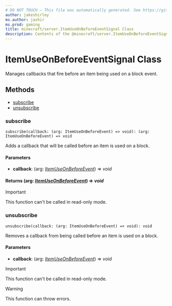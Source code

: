 ```yaml
---
# DO NOT TOUCH — This file was automatically generated. See https://github.com/mojang/minecraftapidocsgenerator to modify descriptions, examples, etc.
author: jakeshirley
ms.author: jashir
ms.prod: gaming
title: minecraft/server.ItemUseOnBeforeEventSignal Class
description: Contents of the @minecraft/server.ItemUseOnBeforeEventSignal class.
---
```

# ItemUseOnBeforeEventSignal Class

Manages callbacks that fire before an item being used on a block event.

## Methods
- [subscribe](#subscribe)
- [unsubscribe](#unsubscribe)

### **subscribe**
`
subscribe(callback: (arg: ItemUseOnBeforeEvent) => void): (arg: ItemUseOnBeforeEvent) => void
`

Adds a callback that will be called before an item is used on a block.

#### **Parameters**
- **callback**: (arg: [*ItemUseOnBeforeEvent*](ItemUseOnBeforeEvent.md)) => *void*

#### **Returns** (arg: [*ItemUseOnBeforeEvent*](ItemUseOnBeforeEvent.md)) => *void*

> [!IMPORTANT]
> This function can't be called in read-only mode.

### **unsubscribe**
`
unsubscribe(callback: (arg: ItemUseOnBeforeEvent) => void): void
`

Removes a callback from being called before an item is used on a block.

#### **Parameters**
- **callback**: (arg: [*ItemUseOnBeforeEvent*](ItemUseOnBeforeEvent.md)) => *void*

> [!IMPORTANT]
> This function can't be called in read-only mode.

> [!WARNING]
> This function can throw errors.
